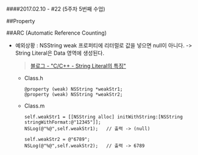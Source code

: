 ####2017.02.10 - #22 (5주차 5번째 수업)

##Property

##ARC (Automatic Reference Counting)


- 예외상황 : NSString weak 프로퍼티에 리터럴로 값을 넣으면 null이 아니다. -> String Literal은 Data 영역에 생성된다.  

  > [블로그 - "C/C++ - String Literal의 특징"](http://sweeper.egloos.com/133866)

  - Class.h
  
     ```objc
     @property (weak) NSString *weakStr1;
     @property (weak) NSString *weakStr2;
     ```

  - Class.m  

     ```objc
     self.weakStr1 = [[NSString alloc] initWithString:[NSString stringWithFormat:@"12345"]];  
     NSLog(@"%@",self.weakStr1);   // 출력 -> (null)
   
     self.weakStr2 = @"6789";
     NSLog(@"%@",self.weakStr2);   // 출력 -> 6789
     ```  

